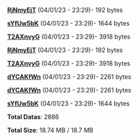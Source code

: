 [**RjNmyEjT**](/data/RjNmyEjT.txt) (04/01/23 - 23:29)- 192 bytes

[**sYfUw5bK**](/data/sYfUw5bK.txt) (04/01/23 - 23:29)- 1644 bytes

[**T2AXnvyG**](/data/T2AXnvyG.txt) (04/01/23 - 23:29)- 3918 bytes

[**RjNmyEjT**](/data/RjNmyEjT.txt) (04/01/23 - 23:29)- 192 bytes

[**T2AXnvyG**](/data/T2AXnvyG.txt) (04/01/23 - 23:29)- 3918 bytes

[**dYCAKfWn**](/data/dYCAKfWn.txt) (04/01/23 - 23:29)- 2261 bytes

[**dYCAKfWn**](/data/dYCAKfWn.txt) (04/01/23 - 23:29)- 2261 bytes

[**sYfUw5bK**](/data/sYfUw5bK.txt) (04/01/23 - 23:29)- 1644 bytes

**Total Datas**: 2886

**Total Size**: 18.74 MB / 18.7 MB